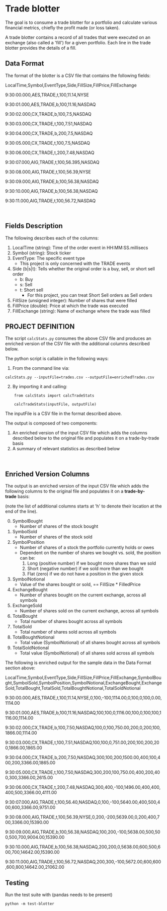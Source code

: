# Trade blotter

The goal is to consume a trade blotter for a portfolio
and calculate various financial metrics, chiefly the profit made (or
loss taken).

A trade blotter contains a record of all trades that were executed on an
exchange (also called a 'fill') for a given portfolio. Each line in the
trade blotter provides the details of a fill.

Data Format
-----------

The format of the blotter is a CSV file that contains the following
fields:

LocalTime,Symbol,EventType,Side,FillSize,FillPrice,FillExchange

9:30:00.000,AES,TRADE,t,100,11.14,NYSE

9:30:01.000,AES,TRADE,b,100,11.16,NASDAQ

9:30:02.000,CX,TRADE,b,100,7.5,NASDAQ

9:30:03.000,CX,TRADE,t,100,7.51,NASDAQ

9:30:04.000,CX,TRADE,b,200,7.5,NASDAQ

9:30:05.000,CX,TRADE,t,100,7.5,NASDAQ

9:30:06.000,CX,TRADE,t,200,7.48,NASDAQ

9:30:07.000,AIG,TRADE,t,100,56.395,NASDAQ

9:30:08.000,AIG,TRADE,t,100,56.39,NYSE

9:30:09.000,AIG,TRADE,b,100,56.38,NASDAQ

9:30:10.000,AIG,TRADE,b,100,56.38,NASDAQ

9:30:11.000,AIG,TRADE,t,100,56.72,NASDAQ

 

Fields Description
------------------

The following describes each of the columns:

1.  LocalTime (string): Time of the order event in HH:MM:SS.millisecs
2.  Symbol (string): Stock ticker
3.  EventType: The specific event type
    -   This project is only concerned with the TRADE events
4.  Side (b\|s\|t): Tells whether the original order is a buy, sell, or
    short sell order
    -   b: Buy
    -   s: Sell
    -   t: Short sell
        -   For this project, you can treat Short Sell orders as Sell
            orders
5.  FillSize (unsigned integer): Number of shares that were filled
6.  FillPrice (double): Price at which the trade was executed
7.  FillExchange (string): Name of exchange where the trade was filled


## PROJECT DEFINITION

The script `calcStats.py` consumes the above CSV file and produces an
enriched version of the CSV file with the additional columns described
below.

The python script is callable in the following ways:

1.  From the command line via:

```{bash}
calcStats.py --inputFile=trades.csv --outputFile=enrichedTrades.csv
```

2.  By importing it and calling:

```{bash}
    from calcStats import calcTradeStats

    calcTradeStats(inputFile, outputFile)
```

The inputFile is a CSV file in the format described above.


The output is composed of two components:

1.  An enriched version of the input CSV file which adds the columns
    described below to the original file and populates it on a
    trade-by-trade basis
2.  A summary of relevant statistics as described below

 

Enriched Version Columns
------------------------

The output is an enriched version of the input CSV file which
adds the following columns to the original file and populates it on
a **trade-by-trade** basis:

(note the list of additional columns starts at 'h' to denote their
location at the end of the line).
 

0.  SymbolBought
    -   Number of shares of the stock bought
1.  SymbolSold
    -   Number of shares of the stock sold
2.  SymbolPosition
    -   Number of shares of a stock the portfolio currently holds or
        owes
    -   Dependent on the number of shares we bought vs. sold, the
        position can be:
        1.  Long (positive number) if we bought more shares than we sold
        2.  Short (negative number) if we sold more than we bought
        3.  Flat (zero) if we do not have a position in the given stock
3.  SymbolNotional
    -   Value of the shares bought or sold, == FillSize \* FilledPrice
4.  ExchangeBought
    -   Number of shares bought on the current exchange, across all
        symbols
5.  ExchangeSold
    -   Number of shares sold on the current exchange, across all
        symbols
6.  TotalBought
    -   Total number of shares bought across all symbols
7.  TotalSold
    -   Total number of shares sold across all symbols
8.  TotalBoughtNotional
    -   Total value (SymbolNotional) of all shares bought across all
        symbols
9.  TotalSoldNotional
    -   Total value (SymbolNotional) of all shares sold across all
        symbols


The following is enriched output for the sample data in the Data Format
section above:


LocalTime,Symbol,EventType,Side,FillSize,FillPrice,FillExchange,SymbolBought,SymbolSold,SymbolPosition,SymbolNotional,ExchangeBought,ExchangeSold,TotalBought,TotalSold,TotalBoughtNotional,TotalSoldNotional

9:30:00.000,AES,TRADE,t,100,11.14,NYSE,0,100,-100,1114.00,0,100,0,100,0.00,1114.00

9:30:01.000,AES,TRADE,b,100,11.16,NASDAQ,100,100,0,1116.00,100,0,100,100,1116.00,1114.00

9:30:02.000,CX,TRADE,b,100,7.50,NASDAQ,100,0,100,750.00,200,0,200,100,1866.00,1114.00

9:30:03.000,CX,TRADE,t,100,7.51,NASDAQ,100,100,0,751.00,200,100,200,200,1866.00,1865.00

9:30:04.000,CX,TRADE,b,200,7.50,NASDAQ,300,100,200,1500.00,400,100,400,200,3366.00,1865.00

9:30:05.000,CX,TRADE,t,100,7.50,NASDAQ,300,200,100,750.00,400,200,400,300,3366.00,2615.00

9:30:06.000,CX,TRADE,t,200,7.48,NASDAQ,300,400,-100,1496.00,400,400,400,500,3366.00,4111.00

9:30:07.000,AIG,TRADE,t,100,56.40,NASDAQ,0,100,-100,5640.00,400,500,400,600,3366.00,9751.00

9:30:08.000,AIG,TRADE,t,100,56.39,NYSE,0,200,-200,5639.00,0,200,400,700,3366.00,15390.00

9:30:09.000,AIG,TRADE,b,100,56.38,NASDAQ,100,200,-100,5638.00,500,500,500,700,9004.00,15390.00

9:30:10.000,AIG,TRADE,b,100,56.38,NASDAQ,200,200,0,5638.00,600,500,600,700,14642.00,15390.00

9:30:11.000,AIG,TRADE,t,100,56.72,NASDAQ,200,300,-100,5672.00,600,600,600,800,14642.00,21062.00

## Testing

Run the test suite with (pandas needs to be present)

`python -m test-blotter`